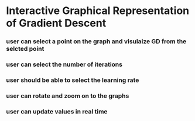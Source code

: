 # Interactive Graphical Representation of Gradient Descent 

### user can select a point on the graph and visulaize GD from the selcted point

### user can select the number of iterations

### user should be able to select the learning rate 

### user can rotate and zoom on to the graphs

### user can update values in real time 
